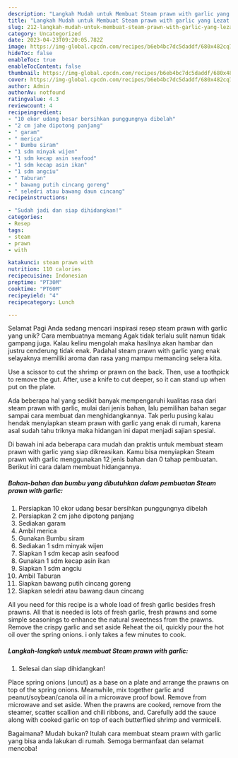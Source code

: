 ```yaml
---
description: "Langkah Mudah untuk Membuat Steam prawn with garlic yang Lezat Sekali, Mantap"
title: "Langkah Mudah untuk Membuat Steam prawn with garlic yang Lezat Sekali, Mantap"
slug: 212-langkah-mudah-untuk-membuat-steam-prawn-with-garlic-yang-lezat-sekali-mantap
category: Uncategorized
date: 2023-04-23T09:20:05.782Z
image: https://img-global.cpcdn.com/recipes/b6eb4bc7dc5daddf/680x482cq70/steam-prawn-with-garlic-foto-resep-utama.jpg
hideToc: false
enableToc: true
enableTocContent: false
thumbnail: https://img-global.cpcdn.com/recipes/b6eb4bc7dc5daddf/680x482cq70/steam-prawn-with-garlic-foto-resep-utama.jpg
cover: https://img-global.cpcdn.com/recipes/b6eb4bc7dc5daddf/680x482cq70/steam-prawn-with-garlic-foto-resep-utama.jpg
author: Admin
authorAv: notfound
ratingvalue: 4.3
reviewcount: 4
recipeingredient:
- "10 ekor udang besar bersihkan punggungnya dibelah"
- "2 cm jahe dipotong panjang"
- " garam"
- " merica"
- " Bumbu siram"
- "1 sdm minyak wijen"
- "1 sdm kecap asin seafood"
- "1 sdm kecap asin ikan"
- "1 sdm angciu"
- " Taburan"
- " bawang putih cincang goreng"
- " seledri atau bawang daun cincang"
recipeinstructions:

- "Sudah jadi dan siap dihidangkan!"
categories:
- Resep
tags:
- steam
- prawn
- with

katakunci: steam prawn with 
nutrition: 110 calories
recipecuisine: Indonesian
preptime: "PT30M"
cooktime: "PT60M"
recipeyield: "4"
recipecategory: Lunch

---
```



Selamat Pagi Anda sedang mencari inspirasi resep steam prawn with garlic yang unik? Cara membuatnya memang Agak tidak terlalu sulit namun tidak gampang juga. Kalau keliru mengolah maka hasilnya akan hambar dan justru cenderung tidak enak. Padahal steam prawn with garlic yang enak selayaknya memiliki aroma dan rasa yang mampu memancing selera kita.


Use a scissor to cut the shrimp or prawn on the back. Then, use a toothpick to remove the gut. After, use a knife to cut deeper, so it can stand up when put on the plate.

Ada beberapa hal yang sedikit banyak mempengaruhi kualitas rasa dari steam prawn with garlic, mulai dari jenis bahan, lalu pemilihan bahan segar sampai cara membuat dan menghidangkannya. Tak perlu pusing kalau hendak menyiapkan steam prawn with garlic yang enak di rumah, karena asal sudah tahu triknya maka hidangan ini dapat menjadi sajian spesial.


Di bawah ini ada beberapa cara mudah dan praktis untuk membuat steam prawn with garlic yang siap dikreasikan. Kamu bisa menyiapkan Steam prawn with garlic menggunakan 12 jenis bahan dan 0 tahap pembuatan. Berikut ini cara dalam membuat hidangannya.

<!--inarticleads1-->

##### Bahan-bahan dan bumbu yang dibutuhkan dalam pembuatan Steam prawn with garlic:

1. Persiapkan 10 ekor udang besar bersihkan punggungnya dibelah
1. Persiapkan 2 cm jahe dipotong panjang
1. Sediakan  garam
1. Ambil  merica
1. Gunakan  Bumbu siram
1. Sediakan 1 sdm minyak wijen
1. Siapkan 1 sdm kecap asin seafood
1. Gunakan 1 sdm kecap asin ikan
1. Siapkan 1 sdm angciu
1. Ambil  Taburan
1. Siapkan  bawang putih cincang goreng
1. Siapkan  seledri atau bawang daun cincang


All you need for this recipe is a whole load of fresh garlic besides fresh prawns. All that is needed is lots of fresh garlic, fresh prawns and some simple seasonings to enhance the natural sweetness from the prawns. Remove the crispy garlic and set aside Reheat the oil, quickly pour the hot oil over the spring onions. i only takes a few minutes to cook. 

<!--inarticleads2-->

##### Langkah-langkah untuk membuat Steam prawn with garlic:


1. Selesai dan siap dihidangkan!

Place spring onions (uncut) as a base on a plate and arrange the prawns on top of the spring onions. Meanwhile, mix together garlic and peanut/soybean/canola oil in a microwave proof bowl. Remove from microwave and set aside. When the prawns are cooked, remove from the steamer, scatter scallion and chili ribbons, and. Carefully add the sauce along with cooked garlic on top of each butterflied shrimp and vermicelli. 

Bagaimana? Mudah bukan? Itulah cara membuat steam prawn with garlic yang bisa anda lakukan di rumah. Semoga bermanfaat dan selamat mencoba!

